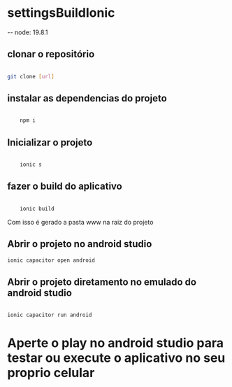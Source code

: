 # settingsBuildIonic

-- node: 19.8.1
## clonar o repositório
``` bash 

git clone [url]
```

## instalar as dependencias do projeto
``` bash 

    npm i
```

## Inicializar o projeto

``` bash 

    ionic s
```
## fazer o build do aplicativo
``` bash 

    ionic build
```
Com isso é gerado a pasta www na raiz do projeto

## Abrir o projeto no android studio
``` bash 
ionic capacitor open android
```
## Abrir o projeto diretamento no emulado do android studio
``` bash 

ionic capacitor run android
```
# Aperte o play no android studio para testar ou execute o aplicativo no seu proprio celular